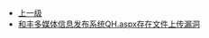 * [上一级](docs/wy876_poc/)
* [和丰多媒体信息发布系统QH.aspx存在文件上传漏洞](docs/wy876_poc/%E5%92%8C%E4%B8%B0%E5%A4%9A%E5%AA%92%E4%BD%93%E4%BF%A1%E6%81%AF%E5%8F%91%E5%B8%83%E7%B3%BB%E7%BB%9F/%E5%92%8C%E4%B8%B0%E5%A4%9A%E5%AA%92%E4%BD%93%E4%BF%A1%E6%81%AF%E5%8F%91%E5%B8%83%E7%B3%BB%E7%BB%9FQH.aspx%E5%AD%98%E5%9C%A8%E6%96%87%E4%BB%B6%E4%B8%8A%E4%BC%A0%E6%BC%8F%E6%B4%9E.md)
